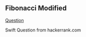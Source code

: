 ## Fibonacci Modified

[Question](https://www.hackerrank.com/challenges/fibonacci-modified/problem)

Swift
Question from hackerrank.com
